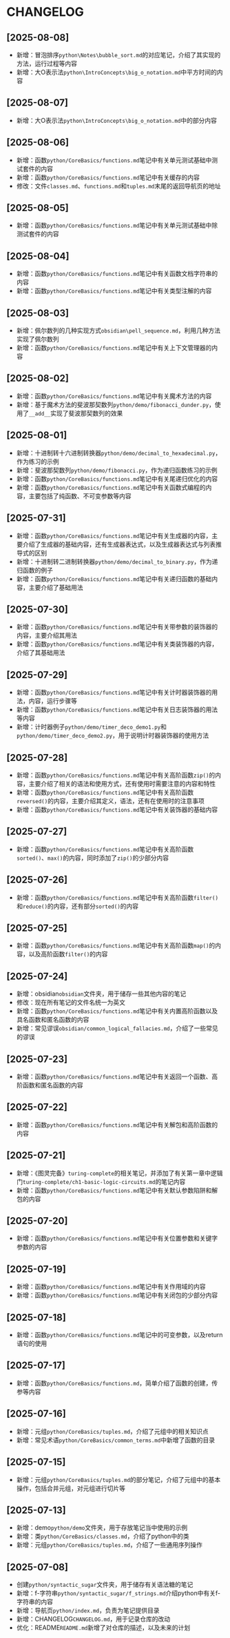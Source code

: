 # CHANGELOG

## [2025-08-08]
- 新增：冒泡排序`python\Notes\bubble_sort.md`的对应笔记，介绍了其实现的方法，运行过程等内容
- 新增：大O表示法`python\IntroConcepts\big_o_notation.md`中平方时间的内容

## [2025-08-07]
- 新增：大O表示法`python\IntroConcepts\big_o_notation.md`中的部分内容

## [2025-08-06]
- 新增：函数`python/CoreBasics/functions.md`笔记中有关单元测试基础中测试套件的内容
- 新增：函数`python/CoreBasics/functions.md`笔记中有关缓存的内容
- 修改：文件`classes.md`、`functions.md`和`tuples.md`末尾的返回导航页的地址

## [2025-08-05]
- 新增：函数`python/CoreBasics/functions.md`笔记中有关单元测试基础中除测试套件的内容

## [2025-08-04]
- 新增：函数`python/CoreBasics/functions.md`笔记中有关函数文档字符串的内容
- 新增：函数`python/CoreBasics/functions.md`笔记中有关类型注解的内容

## [2025-08-03]
- 新增：佩尔数列的几种实现方式`obsidian\pell_sequence.md`，利用几种方法实现了佩尔数列
- 新增：函数`python/CoreBasics/functions.md`笔记中有关上下文管理器的内容

## [2025-08-02]
- 新增：函数`python/CoreBasics/functions.md`笔记中有关魔术方法的内容
- 新增：基于魔术方法的斐波那契数列`python/demo/fibonacci_dunder.py`，使用了`__add__`实现了斐波那契数列的效果

## [2025-08-01]
- 新增：十进制转十六进制转换器`python/demo/decimal_to_hexadecimal.py`，作为练习的示例
- 新增：斐波那契数列`python/demo/fibonacci.py`，作为递归函数练习的示例
- 新增：函数`python/CoreBasics/functions.md`笔记中有关尾递归优化的内容
- 新增：函数`python/CoreBasics/functions.md`笔记中有关函数式编程的内容，主要包括了纯函数、不可变参数等内容

## [2025-07-31]
- 新增：函数`python/CoreBasics/functions.md`笔记中有关生成器的内容，主要介绍了生成器的基础内容，还有生成器表达式，以及生成器表达式与列表推导式的区别
- 新增：十进制转二进制转换器`python/demo/decimal_to_binary.py`，作为递归函数的例子
- 新增：函数`python/CoreBasics/functions.md`笔记中有关递归函数的基础内容，主要介绍了基础用法

## [2025-07-30]
- 新增：函数`python/CoreBasics/functions.md`笔记中有关带参数的装饰器的内容，主要介绍其用法
- 新增：函数`python/CoreBasics/functions.md`笔记中有关类装饰器的内容，介绍了其基础用法

## [2025-07-29]
- 新增：函数`python/CoreBasics/functions.md`笔记中有关计时器装饰器的用法，内容，运行步骤等
- 新增：函数`python/CoreBasics/functions.md`笔记中有关日志装饰器的用法等内容
- 新增：计时器例子`python/demo/timer_deco_demo1.py`和`python/demo/timer_deco_demo2.py`，用于说明计时器装饰器的使用方法

## [2025-07-28]
- 新增：函数`python/CoreBasics/functions.md`笔记中有关高阶函数`zip()`的内容，主要介绍了相关的语法和使用方式，还有使用时需要注意的内容和特性
- 新增：函数`python/CoreBasics/functions.md`笔记中有关高阶函数`reversed()`的内容，主要介绍其定义，语法，还有在使用时的注意事项
- 新增：函数`python/CoreBasics/functions.md`笔记中有关装饰器的基础内容

## [2025-07-27]
- 新增：函数`python/CoreBasics/functions.md`笔记中有关高阶函数`sorted()`、`max()`的内容，同时添加了`zip()`的少部分内容

## [2025-07-26]
- 新增：函数`python/CoreBasics/functions.md`笔记中有关高阶函数`filter()`和`reduce()`的内容，还有部分`sorted()`的内容

## [2025-07-25]
- 新增：函数`python/CoreBasics/functions.md`笔记中有关高阶函数`map()`的内容，以及高阶函数`filter()`的内容

## [2025-07-24]
- 新增：obsidian`obsidian`文件夹，用于储存一些其他内容的笔记
- 修改：现在所有笔记的文件名统一为英文
- 新增：函数`python/CoreBasics/functions.md`笔记中有关内置高阶函数以及具名函数和匿名函数的内容
- 新增：常见谬误`obsidian/common_logical_fallacies.md`，介绍了一些常见的谬误
  
## [2025-07-23]
- 新增：函数`python/CoreBasics/functions.md`笔记中有关返回一个函数、高阶函数和匿名函数的内容

## [2025-07-22]
- 新增：函数`python/CoreBasics/functions.md`笔记中有关解包和高阶函数的内容

## [2025-07-21]
- 新增：《图灵完备》`turing-complete`的相关笔记，并添加了有关第一章中逻辑门`turing-complete/ch1-basic-logic-circuits.md`的笔记内容
- 新增：函数`python/CoreBasics/functions.md`笔记中有关默认参数陷阱和解包的内容

## [2025-07-20]
- 新增：函数`python/CoreBasics/functions.md`笔记中有关位置参数和关键字参数的内容

## [2025-07-19]
- 新增：函数`python/CoreBasics/functions.md`笔记中有关作用域的内容
- 新增：函数`python/CoreBasics/functions.md`笔记中有关闭包的少部分内容

## [2025-07-18]
- 新增：函数`python/CoreBasics/functions.md`笔记中的可变参数，以及return语句的使用

## [2025-07-17]
- 新增：函数`python/CoreBasics/functions.md`，简单介绍了函数的创建，传参等内容

## [2025-07-16]
- 新增：元组`python/CoreBasics/tuples.md`，介绍了元组中的相关知识点
- 新增：常见术语`python/CoreBasics/common_terms.md`中新增了函数的目录

## [2025-07-15]
- 新增：元组`python/CoreBasics/tuples.md`的部分笔记，介绍了元组中的基本操作，包括合并元组，对元组进行切片等

## [2025-07-13]
- 新增：demo`python/demo`文件夹，用于存放笔记当中使用的示例
- 新增：类`python/CoreBasics/classes.md`，介绍了python中的类
- 新增：元组`python/CoreBasics/tuples.md`，介绍了一些通用序列操作

## [2025-07-08]
- 创建`python/syntactic_sugar`文件夹，用于储存有关语法糖的笔记
- 新增：f-字符串`python/syntactic_sugar/f_strings.md`介绍python中有关f-字符串的内容
- 新增：导航页`python/index.md`，负责为笔记提供目录
- 新增：CHANGELOG`CHANGELOG.md`，用于记录仓库的改动
- 优化：README`README.md`新增了对仓库的描述，以及未来的计划
